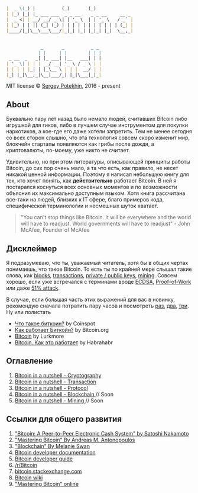 ```markdown
|  _ \(_) |          (_)       (_)              
| |_) |_| |_ ___ ___  _ _ __    _ _ __     __ _ 
|  _ <| | __/ __/ _ \| | '_ \  | | '_ \   / _` |
| |_) | | || (_| (_) | | | | | | | | | | | (_| |
|____/|_|\__\___\___/|_|_| |_| |_|_| |_|  \__,_|
                                                
                                                
             _       _          _ _ 
            | |     | |        | | |
 _ __  _   _| |_ ___| |__   ___| | |
| '_ \| | | | __/ __| '_ \ / _ \ | |
| | | | |_| | |_\__ \ | | |  __/ | |
|_| |_|\__,_|\__|___/_| |_|\___|_|_|
```

MIT license
© [Sergey Potekhin](https://pavlovdog.github.io/), 2016 - present

## About

Буквально пару лет назад было немало людей, считавших Bitcoin либо игрушкой для гиков, либо в лучшем случае инструментом для покупки наркотиков, а кое-где его даже хотели запретить. Тем не менее сегодня со всех сторон слышно, что эта технология совсем скоро изменит мир, блокчейн стартапы появляются как грибы после дождя, а криптовалюты, по-моему, уже никто не считает.

Удивительно, но при этом литературы, описывающей принципы работы Bitcoin, до сих пор очень мало, а та что есть, как правило, не несет никакой ценной информации. Поэтому я написал небольшую книгу для тех, кто хочет понять, как **действительно** работает Bitcoin. В ней я постарался коснуться всех основных моментов и по возможности объяснил их максимально доступным языком. Хотя книга рассчитана все-таки на людей, близких к IT сфере, благо примеров кода, специфической терминологии и несмешных шуток хватает.

> "You can't stop things like Bitcoin. It will be everywhere and the world will have to readjust. World governments will have to readjust" - John McAfee, Founder of McAfee

## Дисклеймер

Я подразумеваю, что ты, уважаемый читатель, хотя бы в общих чертах понимаешь, что такое Bitcoin. То есть ты по крайней мере слышал такие слова, как [blocks](https://en.bitcoin.it/wiki/Block), [transactions](https://en.bitcoin.it/wiki/Transaction), [private / public keys](https://en.bitcoin.it/wiki/Private_key), [mining](https://en.bitcoin.it/wiki/Mining). Совсем хорошо, если уже встречался с терминами вроде [ECDSA](https://habrahabr.ru/post/188958/), [Proof-of-Work](https://en.bitcoin.it/wiki/Proof_of_work) или даже [51% attack](https://learncryptography.com/cryptocurrency/51-attack).

В случае, если большая часть этих выражений для вас в новинку, рекомендую сначала потратить пару часов и посмотреть [раз](https://www.youtube.com/watch?v=RuZ80TPUF_A), [два](https://www.youtube.com/watch?v=h9fm-pKyOVQ), [три](https://www.youtube.com/watch?v=yUZlEgJROKQ). Ну или полистать

- [Что такое биткоин?](http://coinspot.io/beginners/chto-takoe-bitcoin/) by Coinspot
- [Как работает Биткойн?](https://bitcoin.org/ru/how-it-works) by Bitcoin.org
- [Bitcoin](http://lurkmore.to/Bitcoin) by Lurkmore
- [Bitcoin. Как это работает](https://habrahabr.ru/post/114642/) by Habrahabr

## Оглавление
1. [Bitcoin in a nutshell - Cryptography ](https://habrahabr.ru/post/319868/)
2. [Bitcoin in a nutshell - Transaction ](https://habrahabr.ru/post/319860/)
3. [Bitcoin in a nutshell - Protocol ](https://habrahabr.ru/post/319862/)
4. [Bitcoin in a nutshell - Blockchain ](#) // Soon
5. [Bitcoin in a nutshell - Mining ](#) // Soon

## Ссылки для общего развития
1. ["Bitcoin: A Peer-to-Peer Electronic Cash System" by Satoshi Nakamoto](https://bitcoin.org/bitcoin.pdf)
2. ["Mastering Bitcoin" By Andreas M. Antonopoulos](http://shop.oreilly.com/product/0636920032281.do)
3. ["Blockchain" By Melanie Swan](http://shop.oreilly.com/product/0636920037040.do)
4. [Bitcoin developer documentation](https://bitcoin.org/en/developer-documentation)
5. [Bitcoin developer guide](https://bitcoin.org/en/developer-guide)
6. [/r/Bitcoin](https://www.reddit.com/r/Bitcoin/)
7. [bitcoin.stackexchange.com](https://bitcoin.stackexchange.com)
8. [Bitcoin wiki](https://en.bitcoin.it/wiki/Main_Page)
9. ["Mastering Bitcoin" online](http://chimera.labs.oreilly.com/books/1234000001802/ch01.html#_getting_started)

